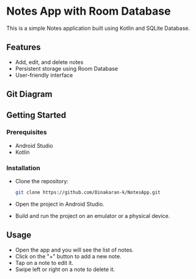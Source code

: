 # Notes App with Room Database

This is a simple Notes application built using Kotlin and SQLite Database.

## Features

- Add, edit, and delete notes
- Persistent storage using Room Database
- User-friendly interface

## Git Diagram


## Getting Started

### Prerequisites

- Android Studio
- Kotlin

### Installation

- Clone the repository:
   ```sh
   git clone https://github.com/Dinakaran-k/NotesApp.git
   ```

- Open the project in Android Studio.
- Build and run the project on an emulator or a physical device.

## Usage
- Open the app and you will see the list of notes.
- Click on the "+" button to add a new note.
- Tap on a note to edit it.
- Swipe left or right on a note to delete it.
